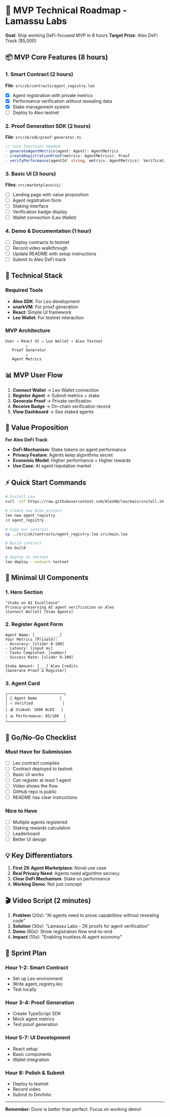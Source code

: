 # 🚀 MVP Technical Roadmap - Lamassu Labs

**Goal**: Ship working DeFi-focused MVP in 8 hours
**Target Prize**: Aleo DeFi Track ($5,000)

## 📦 MVP Core Features (8 hours)

### 1. Smart Contract (2 hours)
**File**: `src/zk/contracts/agent_registry.leo`
- [x] Agent registration with private metrics
- [x] Performance verification without revealing data
- [x] Stake management system
- [ ] Deploy to Aleo testnet

### 2. Proof Generation SDK (2 hours)
**File**: `src/zk/sdk/proof-generator.ts`
```typescript
// Core functions needed:
- generateAgentMetrics(agent: Agent): AgentMetrics
- createRegistrationProof(metrics: AgentMetrics): Proof
- verifyPerformance(agentId: string, metrics: AgentMetrics): VerificationResult
```

### 3. Basic UI (3 hours)
**Files**: `src/marketplace/ui/`
- [ ] Landing page with value proposition
- [ ] Agent registration form
- [ ] Staking interface
- [ ] Verification badge display
- [ ] Wallet connection (Leo Wallet)

### 4. Demo & Documentation (1 hour)
- [ ] Deploy contracts to testnet
- [ ] Record video walkthrough
- [ ] Update README with setup instructions
- [ ] Submit to Aleo DeFi track

## 🔧 Technical Stack

### Required Tools
- **Aleo SDK**: For Leo development
- **snarkVM**: For proof generation
- **React**: Simple UI framework
- **Leo Wallet**: For testnet interaction

### MVP Architecture
```
User → React UI → Leo Wallet → Aleo Testnet
         ↓
   Proof Generator
         ↓
   Agent Metrics
```

## 📊 MVP User Flow

1. **Connect Wallet** → Leo Wallet connection
2. **Register Agent** → Submit metrics + stake
3. **Generate Proof** → Private verification
4. **Receive Badge** → On-chain verification record
5. **View Dashboard** → See staked agents

## 🎯 Value Proposition

**For Aleo DeFi Track**:
- **DeFi Mechanism**: Stake tokens on agent performance
- **Privacy Feature**: Agents keep algorithms secret
- **Economic Model**: Higher performance = Higher rewards
- **Use Case**: AI agent reputation market

## ⚡ Quick Start Commands

```bash
# Install Leo
curl -sSf https://raw.githubusercontent.com/AleoHQ/leo/main/install.sh | sh

# Create new Aleo project
leo new agent_registry
cd agent_registry

# Copy our contract
cp ../src/zk/contracts/agent_registry.leo src/main.leo

# Build contract
leo build

# Deploy to testnet
leo deploy --network testnet
```

## 📱 Minimal UI Components

### 1. Hero Section
```
"Stake on AI Excellence"
Privacy-preserving AI agent verification on Aleo
[Connect Wallet] [View Agents]
```

### 2. Register Agent Form
```
Agent Name: [___________]
Your Metrics (Private):
- Accuracy: [slider 0-100]
- Latency: [input ms]
- Tasks Completed: [number]
- Success Rate: [slider 0-100]

Stake Amount: [___] Aleo Credits
[Generate Proof & Register]
```

### 3. Agent Card
```
┌─────────────────────────┐
│ 🤖 Agent Name          │
│ ⭐ Verified             │
│ 💰 Staked: 1000 ALEO   │
│ 📊 Performance: 85/100  │
└─────────────────────────┘
```

## 🚦 Go/No-Go Checklist

### Must Have for Submission
- [ ] Leo contract compiles
- [ ] Contract deployed to testnet
- [ ] Basic UI works
- [ ] Can register at least 1 agent
- [ ] Video shows the flow
- [ ] GitHub repo is public
- [ ] README has clear instructions

### Nice to Have
- [ ] Multiple agents registered
- [ ] Staking rewards calculation
- [ ] Leaderboard
- [ ] Better UI design

## 💡 Key Differentiators

1. **First ZK Agent Marketplace**: Novel use case
2. **Real Privacy Need**: Agents need algorithm secrecy
3. **Clear DeFi Mechanism**: Stake on performance
4. **Working Demo**: Not just concept

## 🎬 Video Script (2 minutes)

1. **Problem** (20s): "AI agents need to prove capabilities without revealing code"
2. **Solution** (30s): "Lamassu Labs - ZK proofs for agent verification"
3. **Demo** (60s): Show registration flow end-to-end
4. **Impact** (10s): "Enabling trustless AI agent economy"

## 🏃 Sprint Plan

### Hour 1-2: Smart Contract
- Set up Leo environment
- Write agent_registry.leo
- Test locally

### Hour 3-4: Proof Generation
- Create TypeScript SDK
- Mock agent metrics
- Test proof generation

### Hour 5-7: UI Development
- React setup
- Basic components
- Wallet integration

### Hour 8: Polish & Submit
- Deploy to testnet
- Record video
- Submit to Devfolio

---

**Remember**: Done is better than perfect. Focus on working demo!